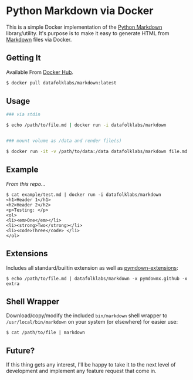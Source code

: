 # Python Markdown via Docker

This is a simple Docker implementation of the [Python Markdown](https://pypi.python.org/pypi/Markdown) library/utility.  It's purpose is to make it easy to generate HTML from [Markdown](https://daringfireball.net/projects/markdown/) files via Docker.


## Getting It

Available From [Docker Hub](https://hub.docker.com/r/datafolklabs/markdown/).


```bash
$ docker pull datafolklabs/markdown:latest
```


## Usage

```bash
### via stdin

$ echo /path/to/file.md | docker run -i datafolklabs/markdown


### mount volume as /data and render file(s)

$ docker run -it -v /path/to/data:/data datafolklabs/markdown file.md


```


## Example

*From this repo...*

```
$ cat example/test.md | docker run -i datafolklabs/markdown
<h1>Header 1</h1>
<h2>Header 2</h2>
<p>Testing: </p>
<ol>
<li><em>One</em></li>
<li><strong>Two</strong></li>
<li><code>Three</code> </li>
</ol>
```


## Extensions

Includes all standard/builtin extension as well as [pymdown-extensions](http://facelessuser.github.io/pymdown-extensions/):

```
$ echo /path/to/file.md | datafolklabs/markdown -x pymdownx.github -x extra
```


## Shell Wrapper

Download/copy/modify the included `bin/markdown` shell wrapper to `/usr/local/bin/markdown` on your system (or elsewhere) for easier use:

```
$ cat /path/to/file | markdown
```


## Future?

If this thing gets any interest, I'll be happy to take it to the next level of development and implement any feature request that come in.
